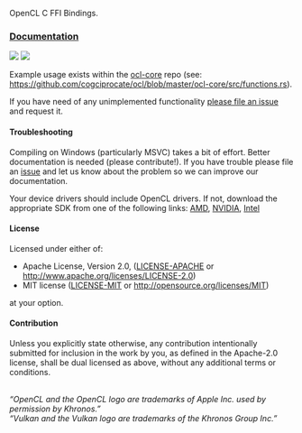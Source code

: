 OpenCL C FFI Bindings.

### [Documentation](https://docs.rs/cl-sys)

[![](http://meritbadge.herokuapp.com/cl_sys)](https://crates.io/crates/cl_sys)
[![](https://docs.rs/cl-sys/badge.svg)](https://docs.rs/cl-sys)

Example usage exists within the
[ocl-core](https://github.com/cogciprocate/ocl/tree/master/ocl-core) repo (see:
https://github.com/cogciprocate/ocl/blob/master/ocl-core/src/functions.rs).

If you have need of any unimplemented functionality [please file an
issue](https://github.com/cogciprocate/ocl/issues) and request it.


#### Troubleshooting

Compiling on Windows (particularly MSVC) takes a bit of effort. Better
documentation is needed (please contribute!). If you have trouble please file
an [issue](https://github.com/cogciprocate/ocl/issues) and let us know about
the problem so we can improve our documentation.

Your device drivers should include OpenCL drivers. If not, download the
appropriate SDK from one of the following links:
[AMD](http://developer.amd.com/tools-and-sdks/opencl-zone/amd-accelerated-parallel-processing-app-sdk/),
[NVIDIA](https://developer.nvidia.com/opencl),
[Intel](https://software.intel.com/en-us/intel-opencl)


#### License

Licensed under either of:

 * Apache License, Version 2.0, ([LICENSE-APACHE](LICENSE-APACHE) or
   http://www.apache.org/licenses/LICENSE-2.0)
 * MIT license ([LICENSE-MIT](LICENSE-MIT) or
   http://opensource.org/licenses/MIT)

at your option.


#### Contribution

Unless you explicitly state otherwise, any contribution intentionally
submitted for inclusion in the work by you, as defined in the Apache-2.0
license, shall be dual licensed as above, without any additional terms or
conditions.


<br/>*“OpenCL and the OpenCL logo are trademarks of Apple Inc. used by
permission by Khronos.”* <br/>*“Vulkan and the Vulkan logo are trademarks of
the Khronos Group Inc.”*